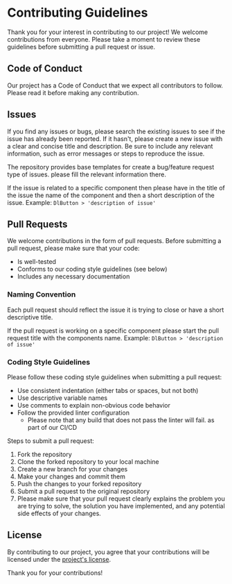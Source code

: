 # Contributing Guidelines
Thank you for your interest in contributing to our project! We welcome contributions from everyone. Please take a moment to review these guidelines before submitting a pull request or issue.

## Code of Conduct
Our project has a Code of Conduct that we expect all contributors to follow. Please read it before making any contribution.

## Issues
If you find any issues or bugs, please search the existing issues to see if the issue has already been reported. If it hasn't, please create a new issue with a clear and concise title and description. Be sure to include any relevant information, such as error messages or steps to reproduce the issue.

The repository provides base templates for create a bug/feature request type of issues. please fill the relevant information there.

If the issue is related to a specific component then please have in the title of the issue the name of the component and then a short description of the issue. Example: ``` DlButton > 'description of issue' ```

## Pull Requests
We welcome contributions in the form of pull requests. Before submitting a pull request, please make sure that your code:

- Is well-tested
- Conforms to our coding style guidelines (see below)
- Includes any necessary documentation

### Naming Convention
Each pull request should reflect the issue it is trying to close or have a short descriptive title.

If the pull request is working on a specific component please start the pull request title with the components name. Example: ``` DlButton > 'description of issue' ```

### Coding Style Guidelines
Please follow these coding style guidelines when submitting a pull request:
- Use consistent indentation (either tabs or spaces, but not both)
- Use descriptive variable names
- Use comments to explain non-obvious code behavior
- Follow the provided linter configuration
    - Please note that any build that does not pass the linter will fail. as part of our CI/CD


Steps to submit a pull request:
1. Fork the repository
2. Clone the forked repository to your local machine
3. Create a new branch for your changes
4. Make your changes and commit them
5. Push the changes to your forked repository
6. Submit a pull request to the original repository
7. Please make sure that your pull request clearly explains the problem you are trying to solve, the solution you have implemented, and any potential side effects of your changes.

## License
By contributing to our project, you agree that your contributions will be licensed under the [project's license]('./LICENSE').

Thank you for your contributions!